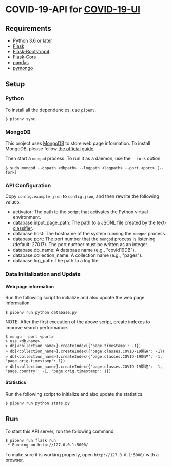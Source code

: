 # COVID-19-API for [COVID-19-UI]((https://github.com/NLPforCOVID-19/covid-19-ui))

## Requirements

- Python 3.6 or later
- [Flask](https://pypi.org/project/Flask/)
- [Flask-Bootstrap4](https://pypi.org/project/Flask-Bootstrap4/)
- [Flask-Cors](https://pypi.org/project/Flask-Cors/)
- [pandas](https://pypi.org/project/pandas/)
- [pymongo](https://pypi.org/project/pymongo/)

## Setup

### Python

To install all the dependencies, use `pipenv`.

```
$ pipenv sync
```

### MongoDB

This project uses [MongoDB](https://www.mongodb.com/) to store web page information.
To install MongoDB, please follow [the official guide](https://docs.mongodb.com/manual/installation/).

Then start a `mongod` process.
To run it as a daemon, use the `--fork` option.

```
$ sudo mongod --dbpath <dbpath> --logpath <logpath> --port <port> [--fork]
```

### API Configuration

Copy `config.example.json` to `config.json`, and then rewrite the following values.

- activator: The path to the script that activates the Python virtual environment.
- database.input_page_path: The path to a JSONL file created by the [text-classifier](https://github.com/NLPforCOVID-19/text-classifier).
- database.host: The hostname of the system running the `mongod` process.
- database.port: The port number that the `mongod` process is listening (default: 27017). The port number must be written as an integer.
- database.db_name: A database name (e.g., "covid19DB").
- database.collection_name: A collection name (e.g., "pages").
- database.log_path: The path to a log file.

### Data Initialization and Update

#### Web page information

Run the following script to initialize and also update the web page information.

```
$ pipenv run python database.py
```

NOTE: After the first execution of the above script, create indexes to improve search performance.

```
$ mongo --port <port>
> use <db-name>
> db[<collection_name>].createIndex({'page.timestamp': -1})
> db[<collection_name>].createIndex({'page.classes.COVID-19関連': -1})
> db[<collection_name>].createIndex({'page.classes.COVID-19関連': -1, 'page.orig.timestamp': 1})
> db[<collection_name>].createIndex({'page.classes.COVID-19関連': -1, 'page.country': -1, 'page.orig.timestamp': 1})
```

#### Statistics

Run the following script to initialize and also update the statistics.

```
$ pipenv run python stats.py
```

## Run

To start this API server, run the following command.

```
$ pipenv run flask run
 * Running on http://127.0.0.1:5000/
```

To make sure it is working properly, open `http://127.0.0.1:5000/` with a browser.
